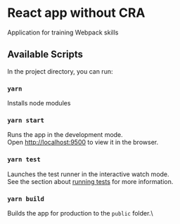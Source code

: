 # React app without CRA

Application for training Webpack skills

## Available Scripts

In the project directory, you can run:

### `yarn`

Installs node modules

### `yarn start`

Runs the app in the development mode.\
Open [http://localhost:9500](http://localhost:9500) to view it in the browser.

### `yarn test`

Launches the test runner in the interactive watch mode.\
See the section about [running tests](https://facebook.github.io/create-react-app/docs/running-tests) for more information.

### `yarn build`

Builds the app for production to the `public` folder.\
